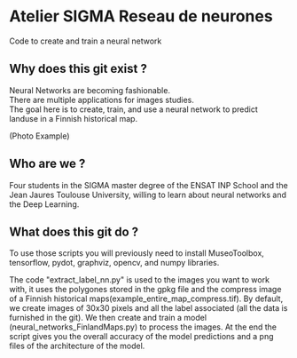 # Atelier SIGMA Reseau de neurones 

Code to create and train a neural network 

## Why does this git exist ?

Neural Networks are becoming fashionable.<br>
There are multiple applications for images studies.<br>
The goal here is to create, train, and use a neural network to predict landuse in a Finnish historical map.

(Photo Example)

## Who are we ?

Four students in the SIGMA master degree of the ENSAT INP School and the Jean Jaures Toulouse University,  willing to learn about neural networks and the Deep Learning.

## What does this git do ?

To use those scripts you will previously need to install MuseoToolbox, tensorflow, pydot, graphviz, opencv, and numpy libraries. <br>


The code "extract_label_nn.py" is used to the images you want to work with, it uses the polygones stored in the gpkg file and the compress image of a Finnish historical maps(example_entire_map_compress.tif).
By default, we create images of 30x30 pixels and all the label associated (all the data is furnished in the git).
We then create and train a model (neural_networks_FinlandMaps.py) to process the images. 
At the end the script gives you the overall accuracy of the model predictions and a png files of the architecture of the model.
